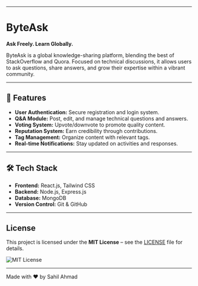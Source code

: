 
---

# ByteAsk

**Ask Freely. Learn Globally.**

ByteAsk is a global knowledge-sharing platform, blending the best of StackOverflow and Quora. Focused on technical discussions, it allows users to ask questions, share answers, and grow their expertise within a vibrant community.

---

## 🚀 Features
- **User Authentication:** Secure registration and login system.
- **Q&A Module:** Post, edit, and manage technical questions and answers.
- **Voting System:** Upvote/downvote to promote quality content.
- **Reputation System:** Earn credibility through contributions.
- **Tag Management:** Organize content with relevant tags.
- **Real-time Notifications:** Stay updated on activities and responses.

---

## 🛠️ Tech Stack
- **Frontend:** React.js, Tailwind CSS
- **Backend:** Node.js, Express.js
- **Database:** MongoDB
- **Version Control:** Git & GitHub

---

## **License**

This project is licensed under the **MIT License** – see the [LICENSE](./LICENSE) file for details.

![MIT License](https://img.shields.io/badge/license-MIT-green.svg)

---

Made with ❤️ by Sahil Ahmad
